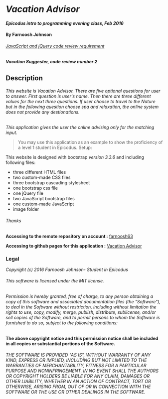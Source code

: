 # _Vacation Advisor_
#### _Epicodus intro to programming evening class, Feb 2016_

#### **By Farnoosh Johnson**

###### _[JavaScript and jQuery code review requirement](https://www.learnhowtoprogram.com/intro-to-programming-evening/javascript-and-jquery/javascript-and-jquery-code-review)_

###### **Vacation Suggester, code review number 2**

## __Description__

###### This website is Vacation Advisor. There are five optional questions for user to answer. First question is user's name. Then there are three different values for the next three questions. If user choose to travel to the Nature but in the following question choose spa and relaxation, the online system does not provide any destionations. 


 _This application gives the user the online advising only for the matching input._

> You may use this application as an example to show the proficiency of a level 1 student in Epicodus.
Setup:

This website is designed with bootstrap _version 3.3.6_ and including following files:
* three different HTML files
* two custom-made CSS files
* three bootstrap cascading stylesheet
* one bootstrap css file
* one jQuery file
* two JavaScript bootstrap files
* one custom-made JavaScript 
* image folder

###### Thanks

**Accessing to the remote repository on account :** [farnoosh63](https://github.com/Farnoosh63/VacationAdvisor)

**Accessing to github pages for this application :** [Vacation Advisor](http://farnoosh63.github.io/VacationAdvisor/)

### Legal

_*Copyright (c) 2016 Farnoosh Johnson- Student in Epicodus*_

###### This software is licensed under the MIT license.

###### Permission is hereby granted, free of charge, to any person obtaining a copy of this software and associated documentation files (the "Software"), to deal in the Software without restriction, including without limitation the rights to use, copy, modify, merge, publish, distribute, sublicense, and/or sell copies of the Software, and to permit persons to whom the Software is furnished to do so, subject to the following conditions:

__The above copyright notice and this permission notice shall be included in all copies or substantial portions of the Software.__

###### THE SOFTWARE IS PROVIDED "AS IS", WITHOUT WARRANTY OF ANY KIND, EXPRESS OR IMPLIED, INCLUDING BUT NOT LIMITED TO THE WARRANTIES OF MERCHANTABILITY, FITNESS FOR A PARTICULAR PURPOSE AND NONINFRINGEMENT. IN NO EVENT SHALL THE AUTHORS OR COPYRIGHT HOLDERS BE LIABLE FOR ANY CLAIM, DAMAGES OR OTHER LIABILITY, WHETHER IN AN ACTION OF CONTRACT, TORT OR OTHERWISE, ARISING FROM, OUT OF OR IN CONNECTION WITH THE SOFTWARE OR THE USE OR OTHER DEALINGS IN THE SOFTWARE.
